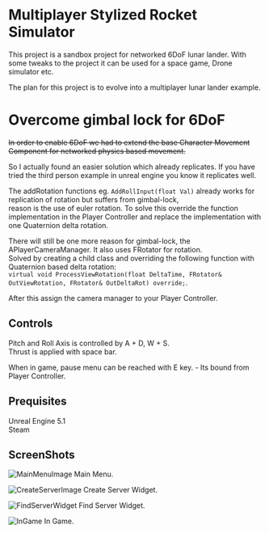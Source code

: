 # Multiplayer Stylized Rocket Simulator
This project is a sandbox project for networked 6DoF lunar lander.
With some tweaks to the project it can be used for a space game, Drone simulator etc.   

The plan for this project is to evolve into a multiplayer lunar lander example.

# Overcome gimbal lock for 6DoF
~~In order to enable 6DoF we had to extend the base Character Movement Component for networked physics based movement.~~ 
  
So I actually found an easier solution which already replicates. If you have tried the third person example in unreal engine you know it replicates well.  

The addRotation functions eg. ```AddRollInput(float Val)``` already works for replication of rotation but suffers from gimbal-lock,   
reason is the use of euler rotation. To solve this override the function implementation in the Player Controller and replace the implementation with one Quaternion  delta rotation.

There will still be one more reason for gimbal-lock, the APlayerCameraManager. It also uses FRotator for rotation.  
Solved by creating a child class and overriding the following function with Quaternion based delta rotation:   
```virtual void ProcessViewRotation(float DeltaTime, FRotator& OutViewRotation, FRotator& OutDeltaRot) override;```.   

After this assign the camera manager to your Player Controller.

## Controls
Pitch and Roll Axis is controlled by A + D, W + S.   
Thrust is applied with space bar.   

When in game, pause menu can be reached with E key. - Its bound from Player Controller.

## Prequisites
Unreal Engine 5.1  
Steam

## ScreenShots

![MainMenuImage](Documentation/Images/MainMenu.png)
Main Menu.

![CreateServerImage](Documentation/Images/CreateServer.png)
Create Server Widget.

![FindServerWidget](Documentation/Images/FindServer.png)
Find Server Widget.

![InGame](Documentation/Images/InGame.png)
In Game.
